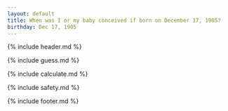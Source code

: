 ```yaml
---
layout: default
title: When was I or my baby conceived if born on December 17, 1905?
birthday: Dec 17, 1905
---
```


{% include header.md %}

{% include guess.md %}

{% include calculate.md %}

{% include safety.md %}

{% include footer.md %}



